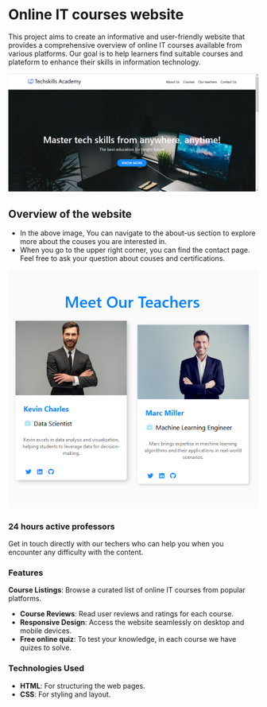 # Online IT courses website 

This project aims to create an informative and user-friendly website that provides a comprehensive overview of online IT courses available from various platforms. Our goal is to help learners find suitable courses and plateform to enhance their skills in information technology.

![index page](./Src/image/index-page.png)
## Overview of the website
- In the above image, You can navigate to the about-us section to explore more about the couses you are interested in.
- When you go to the upper right corner, you can find the contact page. Feel free to ask your question about couses and certifications.

![Experienced professors](./Src/image/professors.png)
### 24 hours active professors 
Get in touch directly with our techers who can help you when you encounter any difficulty with the content.

### Features 

**Course Listings**: Browse a curated list of online IT courses from popular platforms.
- **Course Reviews**: Read user reviews and ratings for each course.
- **Responsive Design**: Access the website seamlessly on desktop and mobile devices.
- **Free online quiz**: To test your knowledge, in each course we have quizes to solve.

### Technologies Used

- **HTML**: For structuring the web pages.
- **CSS**: For styling and layout.
